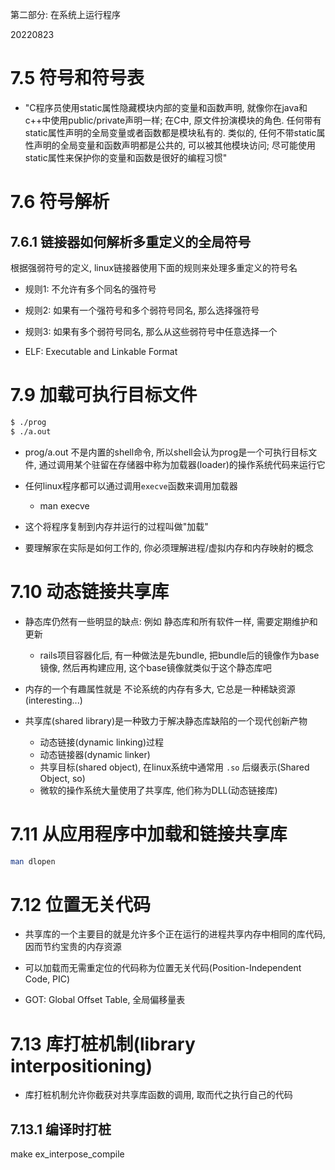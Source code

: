第二部分: 在系统上运行程序

20220823


# 7.5 符号和符号表

+ "C程序员使用static属性隐藏模块内部的变量和函数声明, 就像你在java和c++中使用public/private声明一样; 在C中, 原文件扮演模块的角色. 任何带有static属性声明的全局变量或者函数都是模块私有的. 类似的, 任何不带static属性声明的全局变量和函数声明都是公共的, 可以被其他模块访问; 尽可能使用static属性来保护你的变量和函数是很好的编程习惯"

# 7.6 符号解析

## 7.6.1 链接器如何解析多重定义的全局符号

根据强弱符号的定义, linux链接器使用下面的规则来处理多重定义的符号名
+ 规则1: 不允许有多个同名的强符号
+ 规则2: 如果有一个强符号和多个弱符号同名, 那么选择强符号
+ 规则3: 如果有多个弱符号同名, 那么从这些弱符号中任意选择一个

+ ELF: Executable and Linkable Format

# 7.9 加载可执行目标文件

```bash
$ ./prog
$ ./a.out
```

+ prog/a.out 不是内置的shell命令, 所以shell会认为prog是一个可执行目标文件, 通过调用某个驻留在存储器中称为加载器(loader)的操作系统代码来运行它

+ 任何linux程序都可以通过调用`execve`函数来调用加载器
    + man execve

+ 这个将程序复制到内存并运行的过程叫做"加载"

+ 要理解家在实际是如何工作的, 你必须理解进程/虚拟内存和内存映射的概念


# 7.10 动态链接共享库

+ 静态库仍然有一些明显的缺点: 例如 静态库和所有软件一样, 需要定期维护和更新
    + rails项目容器化后, 有一种做法是先bundle, 把bundle后的镜像作为base镜像, 然后再构建应用, 这个base镜像就类似于这个静态库吧

+ 内存的一个有趣属性就是 不论系统的内存有多大, 它总是一种稀缺资源(interesting...)

+ 共享库(shared library)是一种致力于解决静态库缺陷的一个现代创新产物
    + 动态链接(dynamic linking)过程
    + 动态链接器(dynamic linker)
    + 共享目标(shared object), 在linux系统中通常用 `.so` 后缀表示(Shared Object, so)
    + 微软的操作系统大量使用了共享库, 他们称为DLL(动态链接库)

# 7.11 从应用程序中加载和链接共享库

```bash
man dlopen
```

# 7.12 位置无关代码

+ 共享库的一个主要目的就是允许多个正在运行的进程共享内存中相同的库代码, 因而节约宝贵的内存资源

+ 可以加载而无需重定位的代码称为位置无关代码(Position-Independent Code, PIC)

+ GOT: Global Offset Table, 全局偏移量表

# 7.13 库打桩机制(library interpositioning)

+ 库打桩机制允许你截获对共享库函数的调用, 取而代之执行自己的代码

## 7.13.1 编译时打桩

make ex_interpose_compile
























